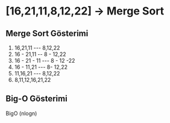 # [16,21,11,8,12,22] -> Merge Sort

## Merge Sort Gösterimi

1. 16,21,11 --- 8,12,22
2. 16 - 21,11 -- 8 - 12,22
3. 16 - 21 - 11 --- 8 - 12 -22
4. 16 - 11,21 --- 8- 12,22
5. 11,16,21 --- 8,12,22
6. 8,11,12,16,21,22

## Big-O Gösterimi

BigO (nlogn)
